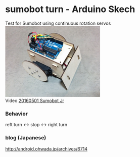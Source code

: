 # sumobot turn - Arduino Skech 

Test for Sumobot using continuous rotation servos <br>
<img src="https://github.com/FabLabKannai/SumobotJr/blob/master/docs/arduino_ver.jpg" width="300" /> <br/>
Video [20160501 Sumobot Jr](https://www.youtube.com/watch?v=96kZ15I-gVY) <br/>

### Behavior
reft turn <-> stop <-> right turn <br/>

### blog (Japanese)
http://android.ohwada.jp/archives/6714
